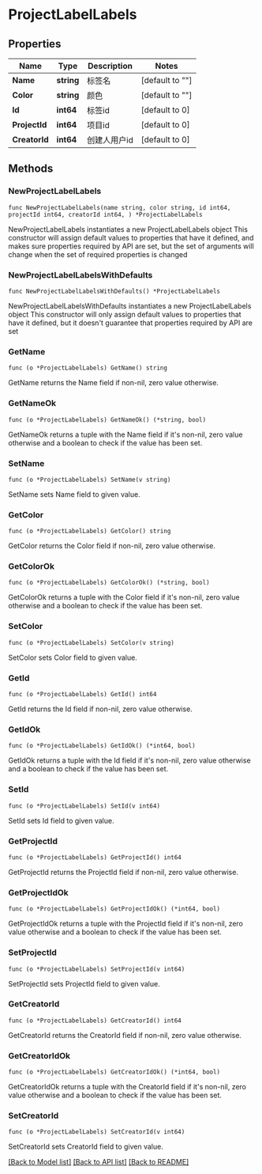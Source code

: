 # ProjectLabelLabels

## Properties

Name | Type | Description | Notes
------------ | ------------- | ------------- | -------------
**Name** | **string** | 标签名 | [default to ""]
**Color** | **string** | 颜色 | [default to ""]
**Id** | **int64** | 标签id | [default to 0]
**ProjectId** | **int64** | 项目id | [default to 0]
**CreatorId** | **int64** | 创建人用户id | [default to 0]

## Methods

### NewProjectLabelLabels

`func NewProjectLabelLabels(name string, color string, id int64, projectId int64, creatorId int64, ) *ProjectLabelLabels`

NewProjectLabelLabels instantiates a new ProjectLabelLabels object
This constructor will assign default values to properties that have it defined,
and makes sure properties required by API are set, but the set of arguments
will change when the set of required properties is changed

### NewProjectLabelLabelsWithDefaults

`func NewProjectLabelLabelsWithDefaults() *ProjectLabelLabels`

NewProjectLabelLabelsWithDefaults instantiates a new ProjectLabelLabels object
This constructor will only assign default values to properties that have it defined,
but it doesn't guarantee that properties required by API are set

### GetName

`func (o *ProjectLabelLabels) GetName() string`

GetName returns the Name field if non-nil, zero value otherwise.

### GetNameOk

`func (o *ProjectLabelLabels) GetNameOk() (*string, bool)`

GetNameOk returns a tuple with the Name field if it's non-nil, zero value otherwise
and a boolean to check if the value has been set.

### SetName

`func (o *ProjectLabelLabels) SetName(v string)`

SetName sets Name field to given value.


### GetColor

`func (o *ProjectLabelLabels) GetColor() string`

GetColor returns the Color field if non-nil, zero value otherwise.

### GetColorOk

`func (o *ProjectLabelLabels) GetColorOk() (*string, bool)`

GetColorOk returns a tuple with the Color field if it's non-nil, zero value otherwise
and a boolean to check if the value has been set.

### SetColor

`func (o *ProjectLabelLabels) SetColor(v string)`

SetColor sets Color field to given value.


### GetId

`func (o *ProjectLabelLabels) GetId() int64`

GetId returns the Id field if non-nil, zero value otherwise.

### GetIdOk

`func (o *ProjectLabelLabels) GetIdOk() (*int64, bool)`

GetIdOk returns a tuple with the Id field if it's non-nil, zero value otherwise
and a boolean to check if the value has been set.

### SetId

`func (o *ProjectLabelLabels) SetId(v int64)`

SetId sets Id field to given value.


### GetProjectId

`func (o *ProjectLabelLabels) GetProjectId() int64`

GetProjectId returns the ProjectId field if non-nil, zero value otherwise.

### GetProjectIdOk

`func (o *ProjectLabelLabels) GetProjectIdOk() (*int64, bool)`

GetProjectIdOk returns a tuple with the ProjectId field if it's non-nil, zero value otherwise
and a boolean to check if the value has been set.

### SetProjectId

`func (o *ProjectLabelLabels) SetProjectId(v int64)`

SetProjectId sets ProjectId field to given value.


### GetCreatorId

`func (o *ProjectLabelLabels) GetCreatorId() int64`

GetCreatorId returns the CreatorId field if non-nil, zero value otherwise.

### GetCreatorIdOk

`func (o *ProjectLabelLabels) GetCreatorIdOk() (*int64, bool)`

GetCreatorIdOk returns a tuple with the CreatorId field if it's non-nil, zero value otherwise
and a boolean to check if the value has been set.

### SetCreatorId

`func (o *ProjectLabelLabels) SetCreatorId(v int64)`

SetCreatorId sets CreatorId field to given value.



[[Back to Model list]](../README.md#documentation-for-models) [[Back to API list]](../README.md#documentation-for-api-endpoints) [[Back to README]](../README.md)


